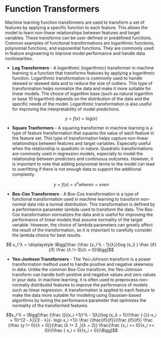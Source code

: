 # Function Transformers
Machine learning function transformers are used to transform a set of features by applying a specific function to each feature. This allows the model to learn non-linear 
relationships between features and target variables. These transforms can be user-defined or predefined functions. Common examples of functional transformations are 
logarithmic functions, polynomial functions, and exponential functions. They are commonly used in feature engineering to improve model performance and handle data 
nonlinearities. 
* **Log Transformers** - A logarithmic (logarithmic) transformer in machine learning is a function that transforms features by applying a logarithmic function. 
Logarithmic transformation is commonly used to handle skewed or skewed data and to reduce the size of outliers. This type of transformation helps normalize the data and 
make it more suitable for linear models. The choice of logarithm base (such as natural logarithm or base 10 logarithm) depends on the distribution of the data and the 
specific needs of the model. Logarithmic transformation is also useful for improving the interpretability of model predictions. 

$$y = f(x) = log(x)$$


* **Square Tranformers** - A squaring transformer in machine learning is a type of feature transformation that squares the value of each feature in the feature set. This 
type of transformation helps capture non-linear relationships between features and target variables. Especially useful when the relationship is quadratic in nature. 
Quadratic transformations are commonly used in regression models, especially to model the relationship between predictors and continuous outcomes. However, it is 
important to note that adding polynomial terms to the model can lead to overfitting if there is not enough data to support the additional complexity. 

$$y = f(x) = x^n where n = {even}$$

* **Box-Cox Transformers** - A Box-Cox transformation is a type of functional transformation used in machine learning to transform non-normal data into a normal 
distribution. This transformation is defined by a performance parameter lambda used to transform the data. The Box-Cox transformation normalizes the data and is 
useful for improving the performance of linear models that assume normality of the target variable. However, the choice of lambda parameters can greatly affect the 
result of the transformation, so it is important to carefully consider the lambda choice for best results.

$$ x_i^λ = \displaystyle \Bigg[\frac {\frac {x_i^λ - 1}{λ}}{log (x_i) } \frac {if}{if} \frac {λ != 0}{λ = 0}\Bigg]$$

* **Yeo-Jonhson Transformers** - The Yeo-Johnson transform is a power transformation method used to handle positive and negative skewness in data. Unlike the common 
Box-Cox transform, the Yeo-Johnson transform can handle both positive and negative values and zero values in your data. In machine learning, it is often used to 
preprocess non-normally distributed features to improve the performance of models such as linear regression. A transformation is applied to each feature to make the 
data more suitable for modeling using Gaussian-based algorithms by tuning the performance parameter that optimizes the normality of the transformed features.

$$x_i^λ = \Bigg[\frac {\frac {[{(x_i +1)}^λ - 1]λ}{log (x_i) + 1}}{\frac {-[{(-x_i + 1)}^{2 - λ}]/2 - λ}{- log(-x_i +1}} \frac {\frac{if}{if}}{\frac {if}{if}} \frac {\frac {y != 0}{λ = 0}}{\frac {λ != 2 ,}{λ = 2}} \frac{\frac {x_i >= 0}{x_i >= 0}}{\frac { x_i < 0}{x_i < 0}}\Bigg]$$

